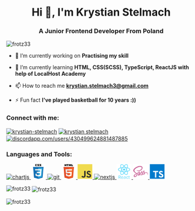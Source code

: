 <h1 align="center">Hi 👋, I'm Krystian Stelmach</h1>
<h3 align="center">A Junior Frontend Developer From Poland</h3>

<p align="left"> <img src="https://komarev.com/ghpvc/?username=frotz33&label=Profile%20views&color=0e75b6&style=flat" alt="frotz33" /> </p>

- 🔭 I’m currently working on **Practising my skill**

- 🌱 I’m currently learning **HTML, CSS(SCSS), TypeScript, ReactJS with help of LocalHost Academy**

- 📫 How to reach me **krystian.stelmach3@gmail.com**

- ⚡ Fun fact **I've played basketball for 10 years :))**

<h3 align="left">Connect with me:</h3>
<p align="left">
<a href="https://linkedin.com/in/krystian-stelmach" target="blank"><img align="center" src="https://raw.githubusercontent.com/rahuldkjain/github-profile-readme-generator/master/src/images/icons/Social/linked-in-alt.svg" alt="krystian-stelmach" height="30" width="40" /></a>
<a href="https://fb.com/krystian stelmach" target="blank"><img align="center" src="https://raw.githubusercontent.com/rahuldkjain/github-profile-readme-generator/master/src/images/icons/Social/facebook.svg" alt="krystian stelmach" height="30" width="40" /></a>
<a href="https://discord.gg/discordapp.com/users/430499624881487885" target="blank"><img align="center" src="https://raw.githubusercontent.com/rahuldkjain/github-profile-readme-generator/master/src/images/icons/Social/discord.svg" alt="discordapp.com/users/430499624881487885" height="30" width="40" /></a>
</p>

<h3 align="left">Languages and Tools:</h3>
<p align="left"> <a href="https://www.chartjs.org" target="_blank" rel="noreferrer"> <img src="https://www.chartjs.org/media/logo-title.svg" alt="chartjs" width="40" height="40"/> </a> <a href="https://www.w3schools.com/css/" target="_blank" rel="noreferrer"> <img src="https://raw.githubusercontent.com/devicons/devicon/master/icons/css3/css3-original-wordmark.svg" alt="css3" width="40" height="40"/> </a> <a href="https://git-scm.com/" target="_blank" rel="noreferrer"> <img src="https://www.vectorlogo.zone/logos/git-scm/git-scm-icon.svg" alt="git" width="40" height="40"/> </a> <a href="https://www.w3.org/html/" target="_blank" rel="noreferrer"> <img src="https://raw.githubusercontent.com/devicons/devicon/master/icons/html5/html5-original-wordmark.svg" alt="html5" width="40" height="40"/> </a> <a href="https://developer.mozilla.org/en-US/docs/Web/JavaScript" target="_blank" rel="noreferrer"> <img src="https://raw.githubusercontent.com/devicons/devicon/master/icons/javascript/javascript-original.svg" alt="javascript" width="40" height="40"/> </a> <a href="https://nextjs.org/" target="_blank" rel="noreferrer"> <img src="https://cdn.worldvectorlogo.com/logos/nextjs-2.svg" alt="nextjs" width="40" height="40"/> </a> <a href="https://reactjs.org/" target="_blank" rel="noreferrer"> <img src="https://raw.githubusercontent.com/devicons/devicon/master/icons/react/react-original-wordmark.svg" alt="react" width="40" height="40"/> </a> <a href="https://sass-lang.com" target="_blank" rel="noreferrer"> <img src="https://raw.githubusercontent.com/devicons/devicon/master/icons/sass/sass-original.svg" alt="sass" width="40" height="40"/> </a> <a href="https://www.typescriptlang.org/" target="_blank" rel="noreferrer"> <img src="https://raw.githubusercontent.com/devicons/devicon/master/icons/typescript/typescript-original.svg" alt="typescript" width="40" height="40"/> </a> </p>

<p><img align="left" src="https://github-readme-stats.vercel.app/api/top-langs?username=frotz33&show_icons=true&locale=en&layout=compact" alt="frotz33" /></p>

<p>&nbsp;<img align="center" src="https://github-readme-stats.vercel.app/api?username=frotz33&show_icons=true&locale=en" alt="frotz33" /></p>

<p><img align="center" src="https://github-readme-streak-stats.herokuapp.com/?user=frotz33&" alt="frotz33" /></p>
